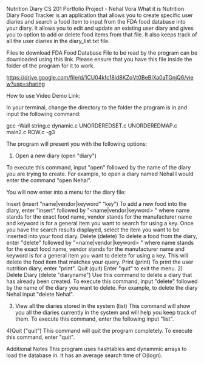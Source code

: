 Nutrition Diary CS 201 Portfolio Project - Nehal Vora
What it is
Nutrition Diary Food Tracker is an application that allows you to create specific user diaries and search a food item to input from the FDA food database into your diary. It allows you to edit and update an existing user diary and gives you to option to add or delete food items from that file. It also keeps track of all the user diaries in the diary_list.txt file.

Files to download
FDA Food Database File to be read by the program can be downloaded using this link. Please ensure that you have this file inside the folder of the program for it to work.

https://drive.google.com/file/d/1CU04kfc18ld8KZqVt0BeBIXa0aTGnjQ6/view?usp=sharing

How to use
Video Demo Link:

In your terminal, change the directory to the folder the program is in and input the following command: 

gcc -Wall string.c dynamic.c UNORDEREDSET.c UNORDEREDMAP.c main2.c ROW.c -g3

The program will present you with the following options:

1) Open a new diary (open "diary")

 To execute this command, input "open" followed by the name of the diary you are trying to create. For example, to open a diary named Nehal I would enter the command "open Nehal". 

You will now enter into a menu for the diary file:

Insert (insert "name|vendor|keyword" "key")
To add a new food into the diary, enter "insert" followed by "<name|vendor|keyword> " where name stands for the exact food name, vendor stands for the manufacturer name and keyword is for a general item you want to search for using a key. Once you have the search results displayed, select the item you want to be inserted into your food diary.
 Delete (delete) 
To delete a food from the diary, enter "delete" followed by "<name|vendor|keyword> " where name stands for the exact food name, vendor stands for the manufacturer name and keyword is for a general item you want to delete for using a key. This will delete the food item that matches your query.
Print (print) 
To print the user nutrition diary, enter "print". 
Quit (quit) 
Enter "quit" to exit the menu.
2) Delete Diary (delete "diaryname") Use this command to delete a diary that has already been created. To execute this command, input "delete" followed by the name of the diary you want to delete. For example, to delete the diary Nehal input "delete Nehal".

3) View all the diaries stored in the system (list) This command will show you all the diaries currently in the system and will help you keep track of them. To execute this command, enter the following input "list".

4)Quit ("quit") This command will quit the program completely. To execute this command, enter "quit".

Additional Notes
This program uses hashtables and dynammic arrays to load the database in. It has an average search time of O(logn).
